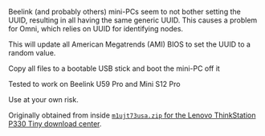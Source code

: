 Beelink (and probably others) mini-PCs seem to not bother setting the UUID, resulting in all having the same generic UUID. This causes a problem for Omni, which relies on UUID for identifying nodes.

This will update all American Megatrends (AMI) BIOS to set the UUID to a random value.

Copy all files to a bootable USB stick and boot the mini-PC off it

Tested to work on Beelink U59 Pro and Mini S12 Pro

Use at your own risk.

Originally obtained from inside [`m1ujt73usa.zip` for the Lenovo ThinkStation P330 Tiny download center](https://support.lenovo.com/us/en/downloads/ds503907-flash-bios-update-thinkcentre-m720t-m720s-m720q-m920t-m920s-m920q-m920x-thinkstation-p330-tiny).